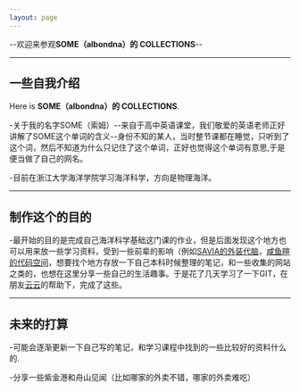 ```yaml
---
layout: page
---
```


   --欢迎来参观**SOME（albondna）的 COLLECTIONS**--

---
## 一些自我介绍


Here is **SOME（albondna）的 COLLECTIONS**.


 -关于我的名字SOME（索姆）--来自于高中英语课堂，我们敬爱的英语老师正好讲解了SOME这个单词的含义--身份不知的某人，当时整节课都在睡觉，只听到了这个词，然后不知道为什么只记住了这个单词，正好也觉得这个单词有意思,于是便当做了自己的网名。


 -目前在浙江大学海洋学院学习海洋科学，方向是物理海洋。


---

## 制作这个的目的


-最开始的目的是完成自己海洋科学基础这门课的作业，但是后面发现这个地方也可以用来放一些学习资料，受到一些前辈的影响（例如[SAVIA的外装代脑](https://savia7582.github.io/Exterior/)，[咸鱼暄的代码空间](https://xuan-insr.github.io/)，想要找个地方存放一下自己本科时候整理的笔记，和一些收集的网站之类的，也想在这里分享一些自己的生活趣事。于是花了几天学习了一下GIT，在朋友[云云](https://github.com/aminoacid20)的帮助下，完成了这些。

---

## 未来的打算


 -可能会逐渐更新一下自己写的笔记，和学习课程中找到的一些比较好的资料什么的.


 -分享一些紫金港和舟山见闻（比如哪家的外卖不错，哪家的外卖难吃）




<br>




